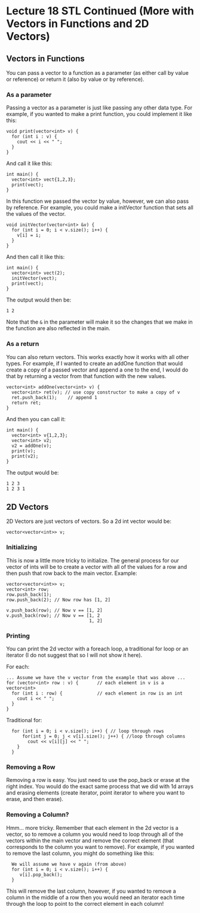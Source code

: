 # Lecture 18 STL Continued (More with Vectors in Functions and 2D Vectors)

## Vectors in Functions
You can pass a vector to a function as a parameter (as either call by value or reference) or return it (also by value or by reference). 

### As a parameter
Passing a vector as a parameter is just like passing any other data type. For example, if you wanted to make a print function, you could implement it like this: 
```
void print(vector<int> v) {
  for (int i : v) {
    cout << i << " "; 
  }
}
```
And call it like this:
```
int main() {
  vector<int> vect{1,2,3}; 
  print(vect); 
}
```
In this function we passed the vector by value, however, we can also pass by reference. For example, you could make a initVector function that sets all the values of the vector. 
```
void initVector(vector<int> &v) {
  for (int i = 0; i < v.size(); i++) {
    v[i] = i; 
  }
}
```
And then call it like this:
```
int main() {
  vector<int> vect(2);
  initVector(vect); 
  print(vect);
}
```
The output would then be:
```
1 2
```

Note that the `&` in the parameter will make it so the changes that we make in the function are also reflected in the main. 

### As a return
You can also return vectors. This works exactly how it works with all other types. For example, if I wanted to create an addOne function that would create a copy of a passed vector and append a one to the end, I would do that by returning a vector from that function with the new values. 
```
vector<int> addOne(vector<int> v) {
  vector<int> ret(v); // use copy constructor to make a copy of v
  ret.push_back(1);    // append 1
  return ret;
}
```
And then you can call it:
```
int main() {
  vector<int> v{1,2,3};
  vector<int> v2;
  v2 = addOne(v); 
  print(v); 
  print(v2); 
}
```
The output would be:
```
1 2 3
1 2 3 1
```
## 2D Vectors
2D Vectors are just vectors of vectors. So a 2d int vector would be: 
```
vector<vector<int>> v;
```
### Initializing
This is now a little more tricky to initialize. The general process for our vector of ints will be to create a vector<int> with all of the values for a row and then push that row back to the main vector. Example:
```
vector<vector<int>> v; 
vector<int> row; 
row.push_back(1); 
row.push_back(2); // Now row has [1, 2] 

v.push_back(row); // Now v == [1, 2]
v.push_back(row); // Now v == [1, 2
                               1, 2]
```

### Printing
You can print the 2d vector with a foreach loop, a traditional for loop or an iterator (I do not suggest that so I will not show it here). 

For each: 
```
... Assume we have the v vector from the example that was above ... 
for (vector<int> row : v) {       // each element in v is a vector<int>
  for (int i : row) {             // each element in row is an int
    cout i << " "; 
  }
}
```
Traditional for:
```
  for (int i = 0; i < v.size(); i++) { // loop through rows
      for(int j = 0; j < v[i].size(); j++) { //loop through columns
        cout << v[i][j] << " "; 
    }
  }
```

### Removing a Row
Removing a row is easy. You just need to use the pop_back or erase at the right index. You would do the exact same process that we did with 1d arrays and erasing elements (create iterator, point iterator to where you want to erase, and then erase). 

### Removing a Column?
Hmm... more tricky. Remember that each element in the 2d vector is a vector, so to remove a column you would need to loop through all of the vectors within the main vector and remove the correct element (that corresponds to the column you want to remove). For example, if you wanted to remove the last column, you might do something like this: 
```
  We will assume we have v again (from above)
  for (int i = 0; i < v.size(); i++) {
     v[i].pop_back();
  }
```
This will remove the last column, however, if you wanted to remove a column in the middle of a row then you would need an iterator each time through the loop to point to the correct element in each column!                              
